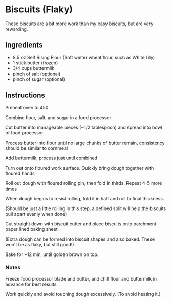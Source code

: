 # Biscuits (Flaky)
These biscuits are a bit more work than my easy biscuits, but are very rewarding.

## Ingredients
- 8.5 oz Self Rising Flour (Soft winter wheat flour, such as White Lily)
- 1 stick butter (frozen)
- 3/4 cups buttermilk
- pinch of salt (optional)
- pinch of sugar (optional)

## Instructions
Preheat oven to 450

Combine flour, salt, and sugar in a food processor

Cut butter into manageable pieces (~1/2 tablespoon) and spread into bowl of food processor

Process butter into flour until no large chunks of butter remain, consistency should be similar to cornmeal

Add buttermilk, process just until combined

Turn out onto floured work surface. Quickly bring dough together with floured hands

Roll out dough with floured rolling pin, then fold in thirds. Repeat 4-5 more times 

When dough begins to resist rolling, fold it in half and roll to final thickness.

(Should be just a little rolling in this step, a defined split will help the biscuits pull apart evenly when done)

Cut straight down with biscuit cutter and place biscuits onto parchment paper lined baking sheet

(Extra dough can be formed into biscuit shapes and also baked. These won't be as flaky, but still good!)

Bake for ~12 min, until golden brown on top. 

### Notes

Freeze food processor blade and butter, and chill flour and buttermilk in advance for best results.

Work quickly and avoid touching dough excessively. (To avoid heating it.)